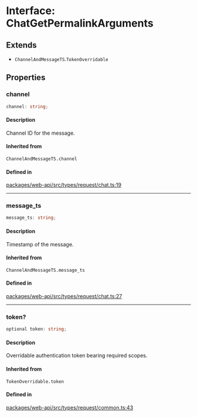 # Interface: ChatGetPermalinkArguments

## Extends

- `ChannelAndMessageTS`.`TokenOverridable`

## Properties

### channel

```ts
channel: string;
```

#### Description

Channel ID for the message.

#### Inherited from

`ChannelAndMessageTS.channel`

#### Defined in

[packages/web-api/src/types/request/chat.ts:19](https://github.com/slackapi/node-slack-sdk/blob/main/packages/web-api/src/types/request/chat.ts#L19)

***

### message\_ts

```ts
message_ts: string;
```

#### Description

Timestamp of the message.

#### Inherited from

`ChannelAndMessageTS.message_ts`

#### Defined in

[packages/web-api/src/types/request/chat.ts:27](https://github.com/slackapi/node-slack-sdk/blob/main/packages/web-api/src/types/request/chat.ts#L27)

***

### token?

```ts
optional token: string;
```

#### Description

Overridable authentication token bearing required scopes.

#### Inherited from

`TokenOverridable.token`

#### Defined in

[packages/web-api/src/types/request/common.ts:43](https://github.com/slackapi/node-slack-sdk/blob/main/packages/web-api/src/types/request/common.ts#L43)
